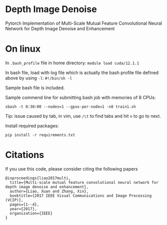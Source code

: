 # Depth Image Denoise 

Pytorch Implementation of Multi-Scale Mutual Feature Convolutional Neural Network for Depth Image Denoise and Enhancement

# On linux
In `.bash_profile` file in home directory: `module load cuda/12.1.1`

In bash file, load with log file which is actually the bash profile file defined above by using `-l`: `#!/bin/sh -l`

Sample bash file is included.

Sample commend line for submitting bash job with memories of 8 CPUs:

```
sbash -t 0:30:00 --nodes=1 --gpus-per-node=1 -n8 train1.sh
```
Tip: issue caused by tab, in vim, use `/\t` to find tabs and hit `n` to go to next.

Install required packages:
```
pip install -r requirements.txt
```


# Citations

If you use this code, please consider citing the following papers

```
@inproceedings{liao2017multi,
  title={Multi-scale mutual feature convolutional neural network for depth image denoise and enhancement},
  author={Liao, Xuan and Zhang, Xin},
  booktitle={2017 IEEE Visual Communications and Image Processing (VCIP)},
  pages={1--4},
  year={2017},
  organization={IEEE}
}
```